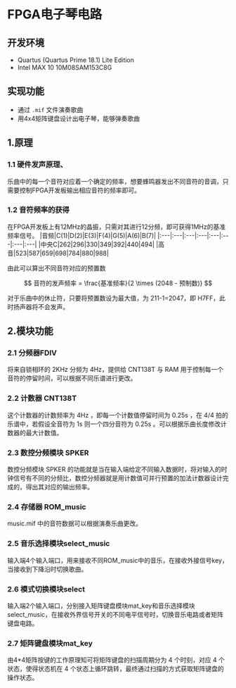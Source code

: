 # FPGA电子琴电路
## 开发环境
 - Quartus (Quartus Prime 18.1) Lite Edition
 - Intel MAX 10 10M08SAM153C8G
## 实现功能
 - 通过 `.mif` 文件演奏歌曲
 - 用4x4矩阵键盘设计出电子琴，能够弹奏歌曲
## 1.原理
### 1.1 硬件发声原理、
乐曲中的每一个音符对应着一个确定的频率，想要蜂鸣器发出不同音符的音调，只需要控制FPGA开发板输出相应音符的频率即可。
### 1.2 音符频率的获得
在FPGA开发板上有12MHz的晶振，只需对其进行12分频，即可获得1MHz的基准频率信号。
|音频|C(1)|D(2)|E(3)|F(4)|G(5)|A(6)|B(7)|
|:---|:---|:---|:---|:---|:---|:---|:---|
|中央C|262|296|330|349|392|440|494|
|高音|523|587|659|698|784|880|988|

由此可以算出不同音符对应的预置数

$$
音符的发声频率 = \frac{基准频率}{2 \times (2048 - 预制数)}
$$

对于乐曲中的休止符，只要将预置数设为最大值，为 211-1=2047，即 H7FF，此时扬声器将不会发声。
## 2.模块功能
### 2.1 分频器FDIV
将来自锁相环的 2KHz 分频为 4Hz，提供给 CNT138T 与 RAM 用于控制每一个音符的停留时间，可以根据不同乐谱进行更改。
### 2.2 计数器 CNT138T
这个计数器的计数频率为 4Hz ，即每一个计数值停留时间为 0.25s ，在 4/4 拍的乐谱中，若假设全音符为 1s 则一个四分音符为 0.25s 。可以根据乐曲长度修改计数器的最大计数值。
### 2.3 数控分频模块 SPKER
数控分频模块 SPKER 的功能就是当在输入端给定不同输入数据时，将对输入的时钟信号有不同的分频比，数控分频器就是用计数值可并行预置的加法计数器设计完成的，得出其对应的输出频率。
### 2.4 存储器 ROM_music
music.mif 中的音符数据可以根据演奏乐曲更改。
### 2.5 音乐选择模块select_music
输入端4个输入端口，用来接收不同ROM_music中的音乐，在接收外接信号key，当接收到下降沿时切换歌曲。
### 2.6 模式切换模块select
输入端2个输入端口，分别接入矩阵键盘模块mat_key和音乐选择模块select_music，在接收外界信号开关的不同电平信号时，切换音乐电路或者矩阵键盘电路。
### 2.7 矩阵键盘模块mat_key
由4*4矩阵按键的工作原理知可将矩阵键盘的扫描周期分为 4 个时刻，对应 4 个状态，使得状态机在 4 个状态上循环跳转，最终通过扫描的方式获取矩阵键盘的操作状态。
